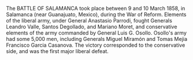 The BATTLE OF SALAMANCA took place between 9 and 10 March 1858, in Salamanca (near Guanajuato, Mexico), during the War of Reform. Elements of the liberal army, under General Anastasio Parrodi, fought Generals Leandro Valle, Santos Degollado, and Mariano Moret, and conservative elements of the army commanded by General Luis G. Osollo. Osollo's army had some 5,000 men, including Generals Miguel Miramón and Tomas Mejia Francisco Garcia Casanova. The victory corresponded to the conservative side, and was the first major liberal defeat.
